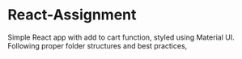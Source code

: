 # React-Assignment
 Simple React app with add to cart function, styled using Material UI. Following proper folder structures and best practices,
